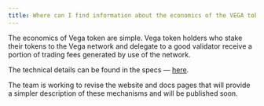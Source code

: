 ```yaml
---
title: Where can I find information about the economics of the VEGA token?
---
```


The economics of Vega token are simple. Vega token holders who stake their tokens to the Vega network and delegate to a good validator receive a portion of trading fees generated by use of the network.

The technical details can be found in the specs — <a href="https://github.com/vegaprotocol/specs" target="_blank">here</a>.

The team is working to revise the website and docs pages that will provide a simpler description of these mechanisms and will be published soon.
